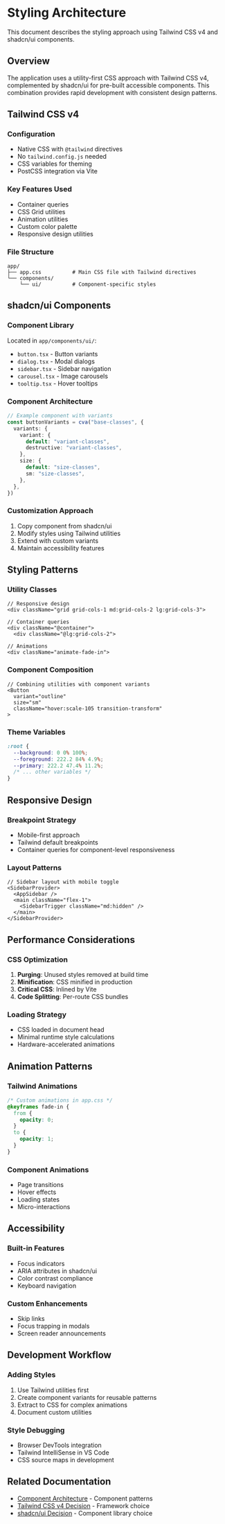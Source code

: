 # Styling Architecture

This document describes the styling approach using Tailwind CSS v4 and shadcn/ui
components.

## Overview

The application uses a utility-first CSS approach with Tailwind CSS v4,
complemented by shadcn/ui for pre-built accessible components. This combination
provides rapid development with consistent design patterns.

## Tailwind CSS v4

### Configuration

- Native CSS with `@tailwind` directives
- No `tailwind.config.js` needed
- CSS variables for theming
- PostCSS integration via Vite

### Key Features Used

- Container queries
- CSS Grid utilities
- Animation utilities
- Custom color palette
- Responsive design utilities

### File Structure

```
app/
├── app.css          # Main CSS file with Tailwind directives
└── components/
    └── ui/          # Component-specific styles
```

## shadcn/ui Components

### Component Library

Located in `app/components/ui/`:

- `button.tsx` - Button variants
- `dialog.tsx` - Modal dialogs
- `sidebar.tsx` - Sidebar navigation
- `carousel.tsx` - Image carousels
- `tooltip.tsx` - Hover tooltips

### Component Architecture

```typescript
// Example component with variants
const buttonVariants = cva("base-classes", {
  variants: {
    variant: {
      default: "variant-classes",
      destructive: "variant-classes",
    },
    size: {
      default: "size-classes",
      sm: "size-classes",
    },
  },
})
```

### Customization Approach

1. Copy component from shadcn/ui
2. Modify styles using Tailwind utilities
3. Extend with custom variants
4. Maintain accessibility features

## Styling Patterns

### Utility Classes

```tsx
// Responsive design
<div className="grid grid-cols-1 md:grid-cols-2 lg:grid-cols-3">

// Container queries
<div className="@container">
  <div className="@lg:grid-cols-2">

// Animations
<div className="animate-fade-in">
```

### Component Composition

```tsx
// Combining utilities with component variants
<Button
  variant="outline"
  size="sm"
  className="hover:scale-105 transition-transform"
>
```

### Theme Variables

```css
:root {
  --background: 0 0% 100%;
  --foreground: 222.2 84% 4.9%;
  --primary: 222.2 47.4% 11.2%;
  /* ... other variables */
}
```

## Responsive Design

### Breakpoint Strategy

- Mobile-first approach
- Tailwind default breakpoints
- Container queries for component-level responsiveness

### Layout Patterns

```tsx
// Sidebar layout with mobile toggle
<SidebarProvider>
  <AppSidebar />
  <main className="flex-1">
    <SidebarTrigger className="md:hidden" />
  </main>
</SidebarProvider>
```

## Performance Considerations

### CSS Optimization

1. **Purging**: Unused styles removed at build time
2. **Minification**: CSS minified in production
3. **Critical CSS**: Inlined by Vite
4. **Code Splitting**: Per-route CSS bundles

### Loading Strategy

- CSS loaded in document head
- Minimal runtime style calculations
- Hardware-accelerated animations

## Animation Patterns

### Tailwind Animations

```css
/* Custom animations in app.css */
@keyframes fade-in {
  from {
    opacity: 0;
  }
  to {
    opacity: 1;
  }
}
```

### Component Animations

- Page transitions
- Hover effects
- Loading states
- Micro-interactions

## Accessibility

### Built-in Features

- Focus indicators
- ARIA attributes in shadcn/ui
- Color contrast compliance
- Keyboard navigation

### Custom Enhancements

- Skip links
- Focus trapping in modals
- Screen reader announcements

## Development Workflow

### Adding Styles

1. Use Tailwind utilities first
2. Create component variants for reusable patterns
3. Extract to CSS for complex animations
4. Document custom utilities

### Style Debugging

- Browser DevTools integration
- Tailwind IntelliSense in VS Code
- CSS source maps in development

## Related Documentation

- [Component Architecture](./components.md) - Component patterns
- [Tailwind CSS v4 Decision](../decisions/tailwind-v4.md) - Framework choice
- [shadcn/ui Decision](../decisions/shadcn-ui.md) - Component library choice
